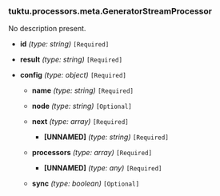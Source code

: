 ### tuktu.processors.meta.GeneratorStreamProcessor
No description present.

  * **id** *(type: string)* `[Required]`

  * **result** *(type: string)* `[Required]`

  * **config** *(type: object)* `[Required]`

    * **name** *(type: string)* `[Required]`

    * **node** *(type: string)* `[Optional]`

    * **next** *(type: array)* `[Required]`

      * **[UNNAMED]** *(type: string)* `[Required]`

    * **processors** *(type: array)* `[Required]`

      * **[UNNAMED]** *(type: any)* `[Required]`

    * **sync** *(type: boolean)* `[Optional]`

